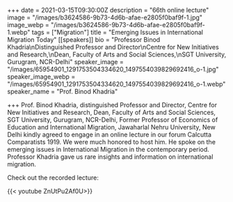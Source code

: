 +++
date = 2021-03-15T09:30:00Z
description = "66th online lecture"
image = "/images/b3624586-9b73-4d6b-afae-e2805f0baf9f-1.jpg"
image_webp = "/images/b3624586-9b73-4d6b-afae-e2805f0baf9f-1.webp"
tags = ["Migration"]
title = "Emerging Issues in International Migration Today"
[[speakers]]
bio = "Professor Binod Khadria\nDistinguished Professor and Director\nCentre for New Initiatives and Research,\nDean, Faculty of Arts and Social Sciences,\nSGT University, Gurugram, NCR-Delhi"
speaker_image = "/images/65954901_1291753504334620_1497554039829692416_o-1.jpg"
speaker_image_webp = "/images/65954901_1291753504334620_1497554039829692416_o-1.webp"
speaker_name = "Prof. Binod Khadria"

+++
Prof. Binod Khadria, distinguished Professor and Director, Centre for New Initiatives and Research, Dean, Faculty of Arts and Social Sciences, SGT University, Gurugram, NCR-Delhi, Former Professor of Economics of Education and International Migration, Jawaharlal Nehru University, New Delhi kindly agreed to engage in an online lecture in our forum Calcutta Comparatists 1919. We were much honored to host him. He spoke on the emerging issues in International Migration in the contemporary period. Professor Khadria gave us rare insights and information on international migration. 

Check out the recorded lecture:

{{< youtube ZnUtPu2Af0U>}}